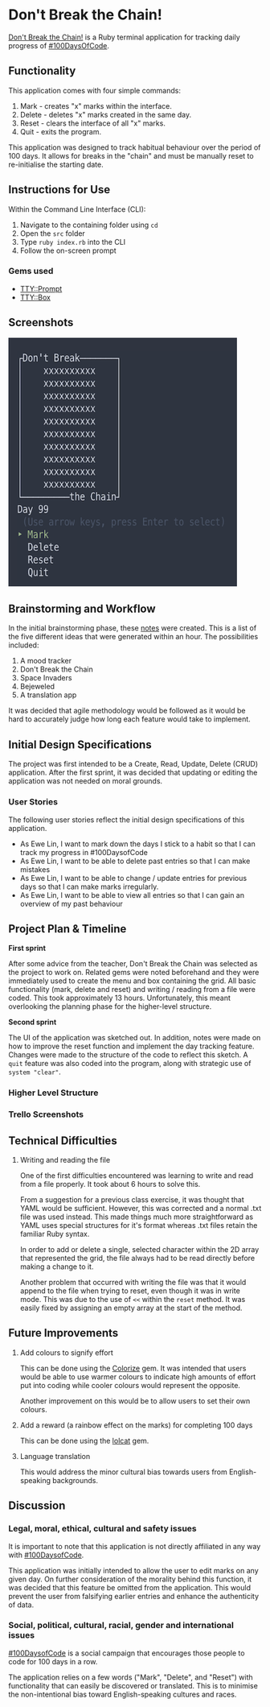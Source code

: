 # Don't Break the Chain!

[Don't Break the Chain!](https://github.com/elloo/terminal_app/commits/master "GitHub repository") is a Ruby terminal application for tracking daily progress of [#100DaysOfCode](https://www.100daysofcode.com/).

## Functionality

This application comes with four simple commands:

1. Mark - creates "x" marks within the interface.
2. Delete - deletes "x" marks created in the same day.
3. Reset - clears the interface of all "x" marks.
4. Quit - exits the program.

This application was designed to track habitual behaviour over the period of 100 days. It allows for breaks in the "chain" and must be manually reset to re-initialise the starting date.

## Instructions for Use

Within the Command Line Interface (CLI):

1. Navigate to the containing folder using `cd`
2. Open the `src` folder
3. Type `ruby index.rb` into the CLI
4. Follow the on-screen prompt

### Gems used

- [TTY::Prompt](https://github.com/piotrmurach/tty-prompt "TTY::Prompt GitHub")
- [TTY::Box](https://github.com/piotrmurach/tty-box "TTY::Box GitHub")

## Screenshots

<img src="docs/100_days_marked.png" alt="100 days marked" width="455" height="494"/>

## Brainstorming and Workflow

In the initial brainstorming phase, these [notes](docs/Brainstorm.pdf) were created. This is a list of the five different ideas that were generated within an hour. The possibilities included:

1. A mood tracker
2. Don't Break the Chain
3. Space Invaders
4. Bejeweled
5. A translation app

It was decided that agile methodology would be followed as it would be hard to accurately judge how long each feature would take to implement.

## Initial Design Specifications

The project was first intended to be a Create, Read, Update, Delete (CRUD) application. After the first sprint, it was decided that updating or editing the application was not needed on moral grounds. 

### User Stories

The following user stories reflect the initial design specifications of this application.

- As Ewe Lin, I want to mark down the days I stick to a habit so that I can track my progress in #100DaysofCode
- As Ewe Lin, I want to be able to delete past entries so that I can make mistakes
- As Ewe Lin, I want to be able to change / update entries for previous days so that I can make marks irregularly.
- As Ewe Lin, I want to be able to view all entries so that I can gain an overview of my past behaviour

## Project Plan & Timeline

**First sprint** 

After some advice from the teacher, Don't Break the Chain was selected as the project to work on. Related gems were noted beforehand and they were immediately used to create the menu and box containing the grid. All basic functionality (mark, delete and reset) and writing / reading from a file were coded. This took approximately 13 hours. Unfortunately, this meant overlooking the planning phase for the higher-level structure. 

**Second sprint**

The UI of the application was sketched out. In addition, notes were made on how to improve the reset function and implement the day tracking feature. Changes were made to the structure of the code to reflect this sketch. A `quit` feature was also coded into the program, along with strategic use of `system "clear"`.

### Higher Level Structure

### Trello Screenshots

## Technical Difficulties

1. Writing and reading the file

   One of the first difficulties encountered was learning to write and read from a file properly. It took about 6 hours to solve this.
   
   From a suggestion for a previous class exercise, it was thought that YAML would be sufficient. However, this was corrected and a normal .txt file was used instead. This made things much more straightforward as YAML uses special structures for it's format whereas .txt files retain the familiar Ruby syntax.

   In order to add or delete a single, selected character within the 2D array that represented the grid, the file always had to be read directly before making a change to it.

   Another problem that occurred with writing the file was that it would append to the file when trying to reset, even though it was in write mode. This was due to the use of `<<` within the `reset` method. It was easily fixed by assigning an empty array at the start of the method. 

## Future Improvements

1. Add colours to signify effort

   This can be done using the [Colorize](https://github.com/fazibear/colorize "Colorize GitHub") gem. It was intended that users would be able to use warmer colours to indicate high amounts of effort put into coding while cooler colours would represent the opposite.

   Another improvement on this would be to allow users to set their own colours.

2. Add a reward (a rainbow effect on the marks) for completing 100 days

   This can be done using the [lolcat](https://github.com/busyloop/lolcat "lolcat GitHub") gem.

2. Language translation

   This would address the minor cultural bias towards users from English-speaking backgrounds.

## Discussion

### Legal, moral, ethical, cultural and safety issues

It is important to note that this application is not directly affiliated in any way with [#100DaysofCode](https://100daysofcode.com "100 Days of Code").

This application was initially intended to allow the user to edit marks on any given day. On further consideration of the morality behind this function, it was decided that this feature be omitted from the application. This would prevent the user from falsifying earlier entries and enhance the authenticity of data.

### Social, political, cultural, racial, gender and international issues

[#100DaysofCode](https://100daysofcode.com "100 Days of Code") is a social campaign that encourages those people to code for 100 days in a row. 

The application relies on a few words ("Mark", "Delete", and "Reset") with functionality that can easily be discovered or translated. This is to minimise the non-intentional bias toward English-speaking cultures and races.
